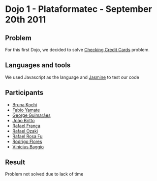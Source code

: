 # Dojo 1 - Plataformatec - September 20th 2011 #

## Problem ##

For this first Dojo, we decided to solve [Checking Credit Cards](http://www.rubyquiz.com/quiz122.html) problem.

## Languages and tools ##

We used Javascript as the language and [Jasmine](https://github.com/pivotal/jasmine) to test our code

## Participants ##

* [Bruna Kochi](http://github.com/brutiko)
* [Fabio Yamate](http://github.com/fabioyamate)
* [George Guimarães](http://github.com/georgeguimaraes)
* [João Britto](http://github.com/britto)
* [Rafael França](http://github.com/rafaelfranca)
* [Rafael Ozaki](http://twitter.com/rafaelozaki)
* [Rafael Rosa Fu](http://github.com/rafaelrosafu)
* [Rodrigo Flores](http://github.com/rodrigoflores)
* [Vinicius Baggio](http://github.com/vinibaggio)

## Result ##

Problem not solved due to lack of time
